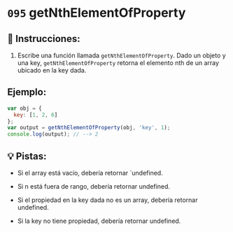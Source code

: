 # `095` getNthElementOfProperty 

## 📝 Instrucciones:

1. Escribe una función llamada `getNthElementOfProperty`. Dado un objeto y una key, `getNthElementOfProperty` retorna el elemento nth de un array ubicado en la key dada.

## Ejemplo:

```js
var obj = {
  key: [1, 2, 6]
};
var output = getNthElementOfProperty(obj, 'key', 1);
console.log(output); // --> 2
```

## 💡 Pistas:

+ Si el array está vacío, debería retornar `undefined.

+ Si n está fuera de rango, debería retornar undefined.

+ Si el propiedad en la key dada no es un array, debería retornar undefined.

+ Si la key no tiene propiedad, debería retornar undefined.
